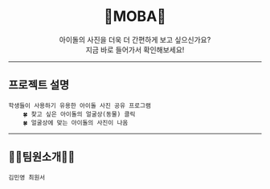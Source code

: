 # <div align="center">💚MOBA💚</div>
<div align="center">아이돌의 사진을 더욱 더 간편하게 보고 싶으신가요?<br/>
지금 바로 들어가서 확인해보세요! </div>

---
## 프로젝트 설명
    학생들이 사용하기 유용한 아이돌 사진 공유 프로그램
        🍀 찾고 싶은 아이돌의 얼굴상(동물) 클릭
        🍀 얼굴상에 맞는 아이돌의 사진이 나옴

---
## 🙌🏻팀원소개🙌🏻
    김민영 최원서
